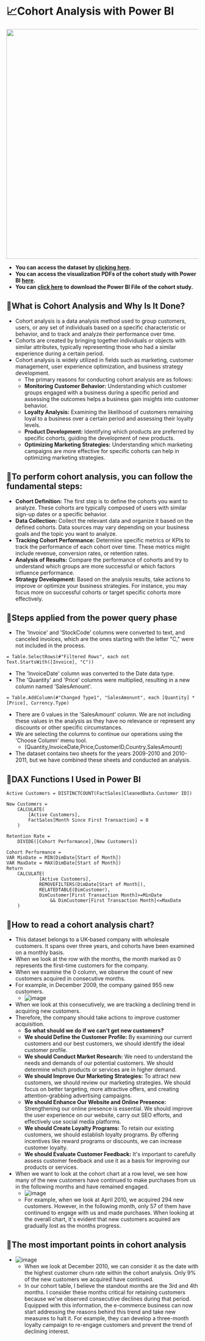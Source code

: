 # 📈**Cohort Analysis with Power BI**

<img src="![image](https://github.com/hamzaugursumer/CohortAnalysis-PowerBI/assets/127680099/8735adb3-2f6a-4b90-b207-cc69a0d82051)" width="1700" height="600">

* **You can access the dataset by [clicking here](https://archive.ics.uci.edu/dataset/502/online+retail+ii).**
* **You can access the visualization PDFs of the cohort study with Power BI [here](https://github.com/hamzaugursumer/CohortAnalysis-PowerBI/blob/main/Cohort%20pdf.pdf).**
* **You can [click here](https://github.com/hamzaugursumer/CohortAnalysis-PowerBI/blob/main/Cohort%20Analysis%20Power%20BI.pbix) to download the Power BI File of the cohort study.**


## **📌What is Cohort Analysis and Why Is It Done?**

* Cohort analysis is a data analysis method used to group customers, users, or any set of individuals based on a specific characteristic or behavior, and to track and analyze their performance over time.
* Cohorts are created by bringing together individuals or objects with similar attributes, typically representing those who had a similar experience during a certain period.
* Cohort analysis is widely utilized in fields such as marketing, customer management, user experience optimization, and business strategy development.
  * The primary reasons for conducting cohort analysis are as follows:
  * **Monitoring Customer Behavior:** Understanding which customer groups engaged with a business during a specific period and assessing the outcomes helps a business gain insights into customer behavior.
  * **Loyalty Analysis:** Examining the likelihood of customers remaining loyal to a business over a certain period and assessing their loyalty levels.
  * **Product Development:** Identifying which products are preferred by specific cohorts, guiding the development of new products.
  * **Optimizing Marketing Strategies:** Understanding which marketing campaigns are more effective for specific cohorts can help in optimizing marketing strategies.
 
 ## **📌To perform cohort analysis, you can follow the fundamental steps:**

* **Cohort Definition:** The first step is to define the cohorts you want to analyze. These cohorts are typically composed of users with similar sign-up dates or a specific behavior.
* **Data Collection:** Collect the relevant data and organize it based on the defined cohorts. Data sources may vary depending on your business goals and the topic you want to analyze.
* **Tracking Cohort Performance:** Determine specific metrics or KPIs to track the performance of each cohort over time. These metrics might include revenue, conversion rates, or retention rates.
* **Analysis of Results:** Compare the performance of cohorts and try to understand which groups are more successful or which factors influence performance.
* **Strategy Development:** Based on the analysis results, take actions to improve or optimize your business strategies. For instance, you may focus more on successful cohorts or target specific cohorts more effectively.

## **📌Steps applied from the power query phase**

* The 'Invoice' and 'StockCode' columns were converted to text, and canceled invoices, which are the ones starting with the letter "C," were not included in the process.
````
= Table.SelectRows(#"Filtered Rows", each not Text.StartsWith([Invoice], "C"))
````
* The 'InvoiceDate' column was converted to the Date data type.
* The 'Quantity' and 'Price' columns were multiplied, resulting in a new column named 'SalesAmount'.
````
= Table.AddColumn(#"Changed Type1", "SalesAmonunt", each [Quantity] * [Price], Currency.Type)
````
* There are 0 values in the 'SalesAmount' column. We are not including these values in the analysis as they have no relevance or represent any discounts or other specific circumstances.
* We are selecting the columns to continue our operations using the 'Choose Column' menu tool.
  * (Quantity,InvoiceDate,Price,CustomerID,Country,SalesAmount)
* The dataset contains two sheets for the years 2009-2010 and 2010-2011, but we have combined these sheets and conducted an analysis.

## **📌DAX Functions I Used in Power BI**

````
Active Customers = DISTINCTCOUNT(FactSales[CleanedData.Customer ID])
````
````
New Customers = 
    CALCULATE(
        [Active Customers],
        FactSales[Month Since First Transaction] = 0
    )
````
````
Retention Rate = 
    DIVIDE([Cohort Performance],[New Customers])  
````
````
Cohort Performance =
VAR MinDate = MIN(DimDate[Start of Month])
VAR MaxDate = MAX(DimDate[Start of Month])
Return
    CALCULATE(
            [Active Customers],
            REMOVEFILTERS(DimDate[Start of Month]),
            RELATEDTABLE(DimCustomer),
            DimCustomer[First Transaction Month]>=MinDate 
                && DimCustomer[First Transaction Month]<=MaxDate
    )
````
## **📌How to read a cohort analysis chart?**

* This dataset belongs to a UK-based company with wholesale customers. It spans over three years, and cohorts have been examined on a monthly basis.
* When we look at the row with the months, the month marked as 0 represents the first-time customers for the company.
* When we examine the 0 column, we observe the count of new customers acquired in consecutive months.
* For example, in December 2009, the company gained 955 new customers.
    - ![image](https://github.com/hamzaugursumer/CohortAnalysis-PowerBI/assets/127680099/7fee4f58-1bed-4e52-b836-2378eaf8fc22)
* When we look at this consecutively, we are tracking a declining trend in acquiring new customers.
* Therefore, the company should take actions to improve customer acquisition.
    - **So what should we do if we can't get new customers?**
    - **We should Define the Customer Profile:** By examining our current customers and our best customers, we should identify the ideal customer profile.
    - **We should Conduct Market Research:** We need to understand the needs and demands of our potential customers. We should determine which products or services are in higher demand.
    - **We should Improve Our Marketing Strategies:** To attract new customers, we should review our marketing strategies. We should focus on better targeting, more attractive offers, and creating attention-grabbing advertising campaigns.
    - **We should Enhance Our Website and Online Presence:** Strengthening our online presence is essential. We should improve the user experience on our website, carry out SEO efforts, and effectively use social media platforms.
    - **We should Create Loyalty Programs:** To retain our existing customers, we should establish loyalty programs. By offering incentives like reward programs or discounts, we can increase customer loyalty.
    - **We should Evaluate Customer Feedback:** It's important to carefully assess customer feedback and use it as a basis for improving our products or services.
* When we want to look at the cohort chart at a row level, we see how many of the new customers have continued to make purchases from us in the following months and have remained engaged.
    - ![image](https://github.com/hamzaugursumer/CohortAnalysis-PowerBI/assets/127680099/f1f417ff-a015-4fe5-8132-0e6111c3d99e)
    - For example, when we look at April 2010, we acquired 294 new customers. However, in the following month, only 57 of them have continued to engage with us and made purchases. When looking at the overall chart, it's evident that new customers acquired are gradually lost as the months progress.

## **📌The most important points in cohort analysis**

* ![image](https://github.com/hamzaugursumer/CohortAnalysis-PowerBI/assets/127680099/25ccf7fc-281c-46a6-831d-8dd19c8f3e94)
   - When we look at December 2010, we can consider it as the date with the highest customer churn rate within the cohort analysis. Only 9% of the new customers we acquired have continued.
   - In our cohort table, I believe the standout months are the 3rd and 4th months. I consider these months critical for retaining customers because we've observed consecutive declines during that period. Equipped with this information, the e-commerce business can now start addressing the reasons behind this trend and take new measures to halt it. For example, they can develop a three-month loyalty campaign to re-engage customers and prevent the trend of declining interest.
